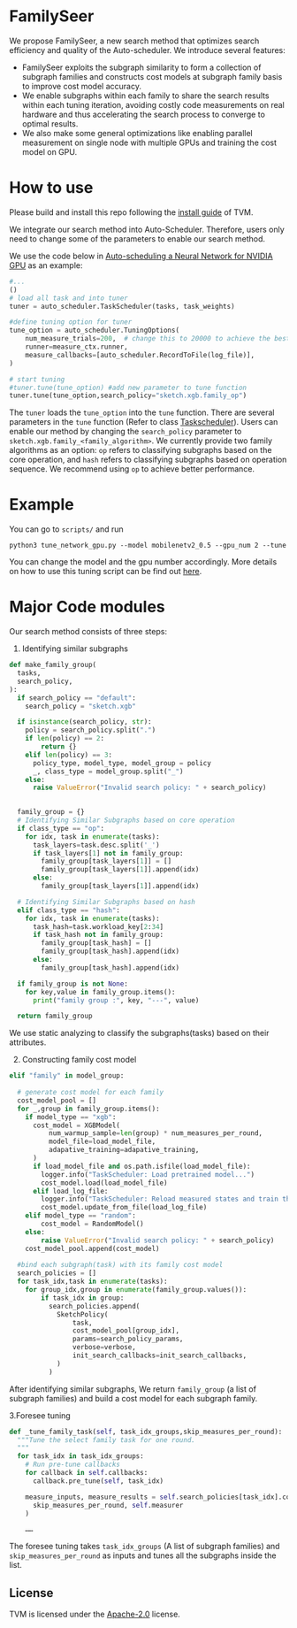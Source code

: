 # FamilySeer
[summary]: #summary

We propose FamilySeer, a new search method that optimizes search efficiency and quality of the Auto-scheduler. We introduce several features:

- FamilySeer exploits the subgraph similarity to form a collection of subgraph families and constructs cost models at subgraph family basis to improve cost model accuracy.
- We enable subgraphs within each family to share the search results within each tuning iteration, avoiding costly code measurements on real hardware and thus accelerating the search process to converge to optimal results.
- We also make some general optimizations like enabling parallel measurement on single node with multiple GPUs and training the cost model on GPU.

# How to use
[guide-level-explanation]: #guide-level-explanation

Please build and install this repo following the [install guide](https://tvm.apache.org/docs/install/index.html) of TVM.

We integrate our search method into Auto-Scheduler. Therefore, users only need to change some of the parameters to enable our search method.

We use the code below in [Auto-scheduling a Neural Network for NVIDIA GPU](https://tvm.apache.org/docs/how_to/tune_with_autoscheduler/tune_network_cuda.html#begin-tuning) as an example:

```python
#...
()
# load all task and into tuner
tuner = auto_scheduler.TaskScheduler(tasks, task_weights)

#define tuning option for tuner
tune_option = auto_scheduler.TuningOptions(
    num_measure_trials=200,  # change this to 20000 to achieve the best performance
    runner=measure_ctx.runner,
    measure_callbacks=[auto_scheduler.RecordToFile(log_file)],
)

# start tuning
#tuner.tune(tune_option) #add new parameter to tune function 
tuner.tune(tune_option,search_policy="sketch.xgb.family_op")

```

The `tuner` loads the `tune_option` into the `tune` function. There are several parameters in the `tune` function (Refer to class [Taskscheduler](https://tvm.apache.org/docs/reference/api/python/auto_scheduler.html?highlight=taskscheduler#tvm.auto_scheduler.TaskScheduler)). Users can enable our method by changing the `search_policy` parameter to `sketch.xgb.family_<family_algorithm>`. We currently provide two family algorithms as an option: `op` refers to classifying subgraphs based on the core operation, and `hash` refers to classifying subgraphs based on operation sequence. We recommend using `op` to achieve better performance.

# Example
[guide-level-explanation]: #guide-level-explanation
You can go to `scripts/` and run
```
python3 tune_network_gpu.py --model mobilenetv2_0.5 --gpu_num 2 --tune
```
You can change the model and the gpu number accordingly. More details on how to use this tuning script can be find out [here](https://github.com/noobotdj/tvm/tree/familyseer/scripts).
# Major Code modules
[reference-level-explanation]: #reference-level-explanation

Our search method consists of three steps:

1. Identifying similar subgraphs
```python
def make_family_group(
  tasks,
  search_policy,
):
  if search_policy == "default":
    search_policy = "sketch.xgb"

  if isinstance(search_policy, str):
    policy = search_policy.split(".")
    if len(policy) == 2:
        return {}
    elif len(policy) == 3:
      policy_type, model_type, model_group = policy
      _, class_type = model_group.split("_")
    else:
      raise ValueError("Invalid search policy: " + search_policy)
      

  family_group = {}
  # Identifying Similar Subgraphs based on core operation
  if class_type == "op":
    for idx, task in enumerate(tasks):
      task_layers=task.desc.split('_')
      if task_layers[1] not in family_group:
        family_group[task_layers[1]] = []
        family_group[task_layers[1]].append(idx)
      else:
        family_group[task_layers[1]].append(idx)

  # Identifying Similar Subgraphs based on hash
  elif class_type == "hash":
    for idx, task in enumerate(tasks):
      task_hash=task.workload_key[2:34]
      if task_hash not in family_group:
        family_group[task_hash] = []
        family_group[task_hash].append(idx)
      else:
        family_group[task_hash].append(idx)

  if family_group is not None:
    for key,value in family_group.items():
      print("family group :", key, "---", value)

  return family_group

```

We use static analyzing to classify the subgraphs(tasks) based on their attributes. 

2. Constructing family cost model
```python
elif "family" in model_group:
  
  # generate cost model for each family
  cost_model_pool = []
  for _,group in family_group.items():
    if model_type == "xgb":
      cost_model = XGBModel(
          num_warmup_sample=len(group) * num_measures_per_round,
          model_file=load_model_file,
          adapative_training=adapative_training,
      )
      if load_model_file and os.path.isfile(load_model_file):
        logger.info("TaskScheduler: Load pretrained model...")
        cost_model.load(load_model_file)
      elif load_log_file:
        logger.info("TaskScheduler: Reload measured states and train the model...")
        cost_model.update_from_file(load_log_file)
    elif model_type == "random":
        cost_model = RandomModel()
    else:
        raise ValueError("Invalid search policy: " + search_policy)
    cost_model_pool.append(cost_model)
  
  #bind each subgraph(task) with its family cost model
  search_policies = []
  for task_idx,task in enumerate(tasks):
    for group_idx,group in enumerate(family_group.values()):
        if task_idx in group:
          search_policies.append(
            SketchPolicy(
                task,
                cost_model_pool[group_idx],
                params=search_policy_params,
                verbose=verbose,
                init_search_callbacks=init_search_callbacks,
            )
          )

```

After identifying similar subgraphs, We return `family_group` (a list of subgraph families) and build a cost model for each subgraph family.

3.Foresee tuning

```python
def _tune_family_task(self, task_idx_groups,skip_measures_per_round):
  """Tune the select family task for one round.
  """
  for task_idx in task_idx_groups:
    # Run pre-tune callbacks
    for callback in self.callbacks:
      callback.pre_tune(self, task_idx)

    measure_inputs, measure_results = self.search_policies[task_idx].continue_search_one_round(
      skip_measures_per_round, self.measurer
    )

    ……
```

The foresee tuning takes `task_idx_groups` (A list of subgraph families) and `skip_measures_per_round` as inputs and tunes all the subgraphs inside the list. 

License
-------
TVM is licensed under the [Apache-2.0](LICENSE) license.

